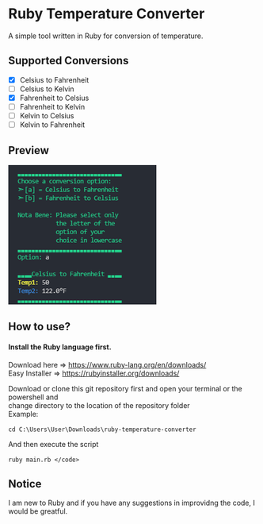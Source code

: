 # Ruby Temperature Converter
A simple tool written in Ruby for conversion of temperature.

## Supported Conversions 
- [X] Celsius to Fahrenheit
- [ ] Celsius to Kelvin
- [X] Fahrenheit to Celsius
- [ ] Fahrenheit to Kelvin
- [ ] Kelvin to Celsius
- [ ] Kelvin to Fahrenheit

## Preview
![](Preview.png)

## How to use?
#### Install the Ruby language first.
Download here => https://www.ruby-lang.org/en/downloads/ <br/>
Easy Installer => https://rubyinstaller.org/downloads/

Download or clone this git repository first and open your terminal or the powershell and <br/>change directory to the location of the repository folder<br/>
Example: <br/>
```
cd C:\Users\User\Downloads\ruby-temperature-converter
```

And then execute the script <br/>
```
ruby main.rb </code>
```

## Notice
I am new to Ruby and if you have any suggestions in improvidng the code, I would be greatful.






